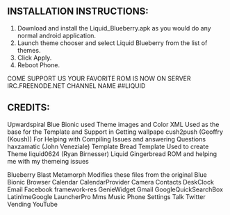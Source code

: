  INSTALLATION INSTRUCTIONS:
 ---------------

1. Download and install the Liquid_Blueberry.apk as you would do any normal android application.
2. Launch theme chooser and select Liquid Blueberry from the list of themes.
3. Click Apply.
4. Reboot Phone.

COME SUPPORT US
YOUR FAVORITE ROM IS NOW ON SERVER
IRC.FREENODE.NET CHANNEL NAME ##LIQUID

 CREDITS: 
 ---------------

Upwardspiral Blue Bionic used Theme images and Color XML Used as the base for the Template and Support in Getting wallpape
cush2push (Geoffry (Koush)) For Helping with Compiling Issues and answering Questions
haxzamatic (John Veneziale) Template Bread Template Used to create Theme
liquid0624 (Ryan Birnesser) Liquid Gingerbread ROM and helping me with my themeing issues

Blueberry Blast Metamorph Modifies these files from the original Blue Bionic
Browser
Calendar
CalendarProvider
Camera
Contacts
DeskClock
Email
Facebook
framework-res
GenieWidget
Gmail
GoogleQuickSearchBox
LatinImeGoogle
LauncherPro
Mms
Music
Phone
Settings
Talk
Twitter
Vending
YouTube